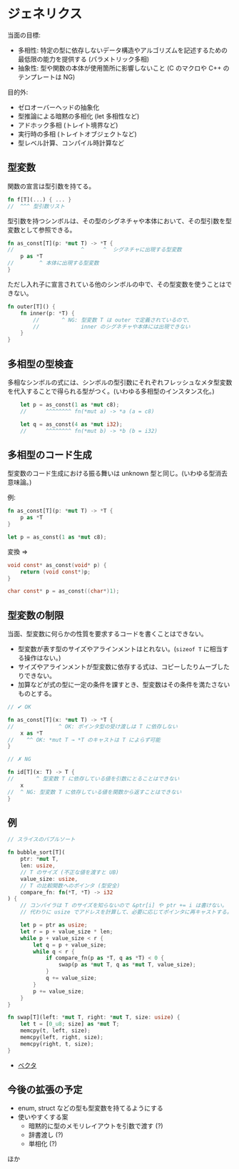 # ジェネリクス

当面の目標:

- 多相性: 特定の型に依存しないデータ構造やアルゴリズムを記述するための最低限の能力を提供する (パラメトリック多相)
- 抽象性: 型や関数の本体が使用箇所に影響しないこと (C のマクロや C++ のテンプレートは NG)

目的外:

- ゼロオーバーヘッドの抽象化
- 型推論による暗黙の多相化 (let 多相性など)
- アドホック多相 (トレイト境界など)
- 実行時の多相 (トレイトオブジェクトなど)
- 型レベル計算、コンパイル時計算など

## 型変数

関数の宣言は型引数を持てる。

```rust
fn f[T](...) { ... }
//  ^^^ 型引数リスト
```

型引数を持つシンボルは、その型のシグネチャや本体において、その型引数を型変数として参照できる。

```rust
fn as_const[T](p: *mut T) -> *T {
//                     ^      ^  シグネチャに出現する型変数
    p as *T
//        ^ 本体に出現する型変数
}
```

ただし入れ子に宣言されている他のシンボルの中で、その型変数を使うことはできない。

```rust
fn outer[T]() {
    fn inner(p: *T) {
        //       ^ NG: 型変数 T は outer で定義されているので、
        //             inner のシグネチャや本体には出現できない
    }
}
```

## 多相型の型検査

多相なシンボルの式には、シンボルの型引数にそれぞれフレッシュなメタ型変数を代入することで得られる型がつく。(いわゆる多相型のインスタンス化。)

```rust
    let p = as_const(1 as *mut c8);
    //      ^^^^^^^^ fn(*mut a) -> *a (a = c8)

    let q = as_const(4 as *mut i32);
    //      ^^^^^^^^ fn(*mut b) -> *b (b = i32)
```

## 多相型のコード生成

型変数のコード生成における振る舞いは unknown 型と同じ。(いわゆる型消去意味論。)

例:

```rust
fn as_const[T](p: *mut T) -> *T {
    p as *T
}

let p = as_const(1 as *mut c8);
```

変換 =>

```c
void const* as_const(void* p) {
    return (void const*)p;
}

char const* p = as_const((char*)1);
```

## 型変数の制限

当面、型変数に何らかの性質を要求するコードを書くことはできない。

- 型変数が表す型のサイズやアラインメントはとれない。(`sizeof T` に相当する操作はない。)
- サイズやアラインメントが型変数に依存する式は、コピーしたりムーブしたりできない。
- 加算などが式の型に一定の条件を課すとき、型変数はその条件を満たさないものとする。

```rust
// ✔ OK

fn as_const[T](x: *mut T) -> *T {
//              ^ OK: ポインタ型の受け渡しは T に依存しない
    x as *T
//    ^^ OK: *mut T → *T のキャストは T によらず可能
}
```

```rust
// ✗ NG

fn id[T](x: T) -> T {
//       ^ 型変数 T に依存している値を引数にとることはできない
    x
//  ^ NG: 型変数 T に依存している値を関数から返すことはできない
}
```

## 例

```rust
// スライスのバブルソート

fn bubble_sort[T](
    ptr: *mut T,
    len: usize,
    // T のサイズ (不正な値を渡すと UB)
    value_size: usize,
    // T の比較関数へのポインタ (型安全)
    compare_fn: fn(*T, *T) -> i32
) {
    // コンパイラは T のサイズを知らないので &ptr[i] や ptr += i は書けない。
    // 代わりに usize でアドレスを計算して、必要に応じてポインタに再キャストする。

    let p = ptr as usize;
    let r = p + value_size * len;
    while p + value_size < r {
        let q = p + value_size;
        while q < r {
            if compare_fn(p as *T, q as *T) < 0 {
                swap(p as *mut T, q as *mut T, value_size);
            }
            q += value_size;
        }
        p += value_size;
    }
}

fn swap[T](left: *mut T, right: *mut T, size: usize) {
    let t = [0_u8; size] as *mut T;
    memcpy(t, left, size);
    memcpy(left, right, size);
    memcpy(right, t, size);
}
```

- [ベクタ](../../libjacco_alloc/src/vec.jacco)

## 今後の拡張の予定

- enum, struct などの型も型変数を持てるようにする
- 使いやすくする案
    - 暗黙的に型のメモリレイアウトを引数で渡す (?)
    - 辞書渡し (?)
    - 単相化 (?)

ほか
